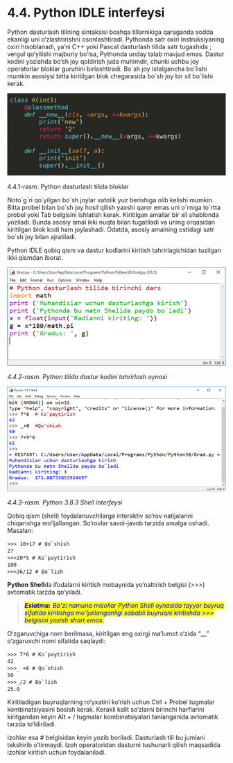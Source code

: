 # 4.4. Python IDLE interfeysi

Python dasturlash tilining sintaksisi boshqa tillarnikiga qaraganda sodda ekanligi uni o‘zlashtirishni osonlashtiradi. Pythonda satr oxiri instruksiyaning oxiri hisoblanadi, ya’ni C++ yoki Pascal dasturlash tilida satr tugashida ; vergul qo‘yilishi majburiy bo’lsa, Pythonda unday talab mavjud emas. Dastur kodini yozishda bo‘sh joy qoldirish juda muhimdir, chunki ushbu joy operatorlar bloklar guruhini birlashtiradi. Bo\`sh joy istalgancha bo\`lishi mumkin asosiysi bitta kiritilgan blok chegarasida bo\`sh joy bir xil bo\`lishi kerak.

![Как работают классы в Python. В этой статье рассмотрим разные ...](../.gitbook/assets/5)

4.4.1-rasm. Python dasturlash tilida bloklar

Noto\`g\`ri qo\`yilgan bo\`sh joylar xatolik yuz berishiga olib kelishi mumkin. Bitta probel bilan bo\`sh joy hosil qilish yaxshi qaror emas uni o\`rniga to\`rtta probel yoki Tab belgisini ishlatish kerak. Kiritilgan amallar bir xil shablonda yoziladi. Bunda asosiy amal ikki nuqta bilan tugatiladi va uning orqasidan kiritilgan blok kodi ham joylashadi. Odatda, asosiy amalning ostidagi satr bo\`sh joy bilan ajratiladi.

Python IDLE qobiq qism va dastur kodlarini kiritish tahrirlagichidan tuzilgan ikki qismdan iborat.

![](../.gitbook/assets/6)

_4.4.2-rasm. Python tilida dastur kodini tahrirlash oynasi_

![](../.gitbook/assets/7)

_4.4.3-rasm. Python 3.8.3 Shell interfeysi_

Qobiq qism (shell) foydalanuvchilarga interaktiv so‘rov natijalarini chiqarishga mo‘ljallangan. So‘rovlar savol-javob tarzida amalga oshadi. Masalan:

```
>>> 10+17 # Qo`shish
27
>>>20*5 # Ko`paytirish
100
>>>36/12 # Bo`lish
```

**Python Shell**da ifodalarni kiritish mobaynida yo‘naltirish belgisi (>>>) avtomatik tarzda qo‘yiladi.&#x20;

> _<mark style="color:blue;background-color:yellow;">**Eslatma:**</mark> <mark style="color:blue;background-color:yellow;"></mark><mark style="color:blue;background-color:yellow;">Ba'zi namuna misollar Python Shell oynasida tayyor buyruq sifatida kiritishga mo'ljallanganligi sababli buyruqni kiritishda >>> belgisini yozish shart emas.</mark>_

O‘zgaruvchiga nom berilmasa, kiritilgan eng oxirgi ma’lumot o‘zida “\_\_” o‘zgaruvchi nomi sifatida saqlaydi:

```
>>> 7*6 # Ko`paytirish
42
>>>_ +8 # Qo`shish
50
>>>_/2 # Bo`lish
25.0
```

Kiritiladigan buyruqlarning ro‘yxatini ko‘rish uchun Ctrl + Probel tugmalar kombinatsiyasini bosish kerak. Kerakli kalit so‘zlarni birinchi harflarini kiritgandan keyin Alt + / tugmalar kombinatsiyalari tanlanganida avtomatik tarzda to‘ldiriladi.

Izohlar esa # belgisidan keyin yozib boriladi. Dasturlash tili bu jumlani tekshirib o’tirmaydi. Izoh operatoridan dasturni tushunarli qilish maqsadida izohlar kiritish uchun foydalaniladi.
